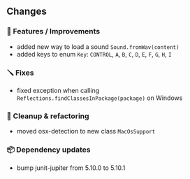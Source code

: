 ## Changes

### 🚀 Features / Improvements

- added new way to load a sound `Sound.fromWav(content)`
- added keys to enum `Key`: `CONTROL`, `A`, `B`, `C`, `D`, `E`, `F`, `G`, `H`, `I`

### 🪛 Fixes

-  fixed exception when calling `Reflections.findClassesInPackage(package)` on Windows

### 🧽 Cleanup & refactoring

- moved osx-detection to new class `MacOsSupport`

### 📦 Dependency updates

- bump junit-jupiter from 5.10.0 to 5.10.1
